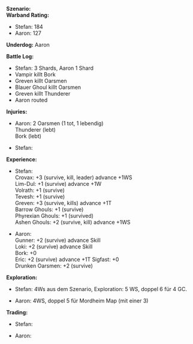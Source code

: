 **Szenario:**  
**Warband Rating:**  
 - Stefan: 184  
 - Aaron: 127  

**Underdog:** Aaron  
 
**Battle Log:**  
- Stefan: 3 Shards, Aaron 1 Shard  
- Vampir killt Bork
- Greven killt Oarsmen
- Blauer Ghoul killt Oarsmen  
- Greven killt Thunderer  
- Aaron routed
 
**Injuries:**  
* Aaron:
2 Oarsmen (1 tot, 1 lebendig)  
Thunderer (lebt)  
Bork (lebt)  

* Stefan:
 
**Experience:**  
* Stefan:  
Crovax: +3 (survive, kill, leader) advance +1WS  
Lim-Dul: +1 (survive) advance +1W  
Volrath: +1 (survive)  
Tevesh: +1 (survive)  
Greven: +3 (survive, kills) advance +1T  
Barrow Ghouls: +1 (survive)  
Phyrexian Ghouls: +1 (survived)    
Ashen Ghouls: +2 (survive, kill) advance +1WS  

* Aaron:  
Gunner: +2 (survive) advance Skill  
Loki: +2 (survive) advance Skill  
Bork: +0  
Eric: +2 (survive) advance +1T 
Sigfast: +0  
Drunken Oarsmen: +2 (survive) 

**Exploration:**  
* Stefan: 4Ws aus dem Szenario, Exploration: 5 WS, doppel 6 für 4 GC. 

* Aaron: 4WS, doppel 5 für Mordheim Map (mit einer 3)  

**Trading:**  
* Stefan: 

* Aaron: 
